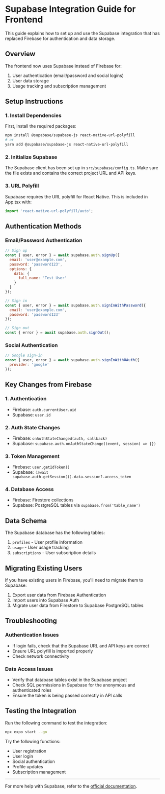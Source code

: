 # Supabase Integration Guide for Frontend

This guide explains how to set up and use the Supabase integration that has replaced Firebase for authentication and data storage.

## Overview

The frontend now uses Supabase instead of Firebase for:
1. User authentication (email/password and social logins)
2. User data storage
3. Usage tracking and subscription management

## Setup Instructions

### 1. Install Dependencies

First, install the required packages:

```bash
npm install @supabase/supabase-js react-native-url-polyfill
# or
yarn add @supabase/supabase-js react-native-url-polyfill
```

### 2. Initialize Supabase

The Supabase client has been set up in `src/supabase/config.ts`. Make sure the file exists and contains the correct project URL and API keys.

### 3. URL Polyfill

Supabase requires the URL polyfill for React Native. This is included in App.tsx with:

```javascript
import 'react-native-url-polyfill/auto';
```

## Authentication Methods

### Email/Password Authentication

```javascript
// Sign up
const { user, error } = await supabase.auth.signUp({
  email: 'user@example.com',
  password: 'password123',
  options: {
    data: {
      full_name: 'Test User'
    }
  }
});

// Sign in
const { user, error } = await supabase.auth.signInWithPassword({
  email: 'user@example.com',
  password: 'password123'
});

// Sign out
const { error } = await supabase.auth.signOut();
```

### Social Authentication

```javascript
// Google sign-in
const { user, error } = await supabase.auth.signInWithOAuth({
  provider: 'google'
});
```

## Key Changes from Firebase

### 1. Authentication

- Firebase: `auth.currentUser.uid`
- Supabase: `user.id`

### 2. Auth State Changes

- Firebase: `onAuthStateChanged(auth, callback)`
- Supabase: `supabase.auth.onAuthStateChange((event, session) => {})`

### 3. Token Management

- Firebase: `user.getIdToken()`
- Supabase: `(await supabase.auth.getSession()).data.session?.access_token`

### 4. Database Access

- Firebase: Firestore collections
- Supabase: PostgreSQL tables via `supabase.from('table_name')`

## Data Schema

The Supabase database has the following tables:

1. `profiles` - User profile information
2. `usage` - User usage tracking
3. `subscriptions` - User subscription details

## Migrating Existing Users

If you have existing users in Firebase, you'll need to migrate them to Supabase:

1. Export user data from Firebase Authentication
2. Import users into Supabase Auth
3. Migrate user data from Firestore to Supabase PostgreSQL tables

## Troubleshooting

### Authentication Issues

- If login fails, check that the Supabase URL and API keys are correct
- Ensure URL polyfill is imported properly
- Check network connectivity

### Data Access Issues

- Verify that database tables exist in the Supabase project
- Check SQL permissions in Supabase for the anonymous and authenticated roles
- Ensure the token is being passed correctly in API calls

## Testing the Integration

Run the following command to test the integration:

```bash
npx expo start --go
```

Try the following functions:
- User registration
- User login
- Social authentication
- Profile updates
- Subscription management

---

For more help with Supabase, refer to the [official documentation](https://supabase.com/docs).